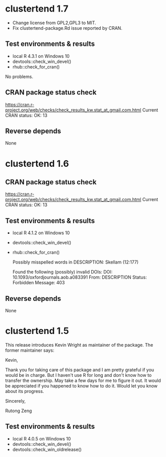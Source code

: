 # clustertend 1.7

* Change license from GPL2,GPL3 to MIT.
* Fix clustertend-package.Rd issue reported by CRAN.

## Test environments & results

* local R 4.3.1 on Windows 10
* devtools::check_win_devel()
* rhub::check_for_cran()

No problems.

## CRAN package status check

https://cran.r-project.org/web/checks/check_results_kw.stat_at_gmail.com.html
Current CRAN status: OK: 13

## Reverse depends

None



# clustertend 1.6

## CRAN package status check

https://cran.r-project.org/web/checks/check_results_kw.stat_at_gmail.com.html
Current CRAN status: OK: 13

## Test environments & results

* local R 4.1.2 on Windows 10
* devtools::check_win_devel()
* rhub::check_for_cran()

   Possibly misspelled words in DESCRIPTION:
     Skellam (12:177)
   
   Found the following (possibly) invalid DOIs:
     DOI: 10.1093/oxfordjournals.aob.a083391
       From: DESCRIPTION
       Status: Forbidden
       Message: 403

## Reverse depends

None

# clustertend 1.5

This release introduces Kevin Wright as maintainer of the package.  The former maintainer says:

Kevin,

Thank you for taking care of this package and I am pretty grateful if you would be in charge. But I haven't use R for long and don't know how to transfer the ownership. May take a few days for me to figure it out. 
It would be appreciated if you happened to know how to do it. Would let you know about its progress.

Sincerely,

Rutong Zeng

## Test environments & results

* local R 4.0.5 on Windows 10
* devtools::check_win_devel()
* devtools::check_win_oldrelease()
